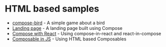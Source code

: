# HTML based samples

* [compose-bird](compose-bird) - A simple game about a bird
* [Landing page](landing) - A landing page built using Compose
* [Compose with React](with-react) - Using compose-in-react and react-in-compose
* [Composable in JS](compose-in-js) - Using HTML based Composables